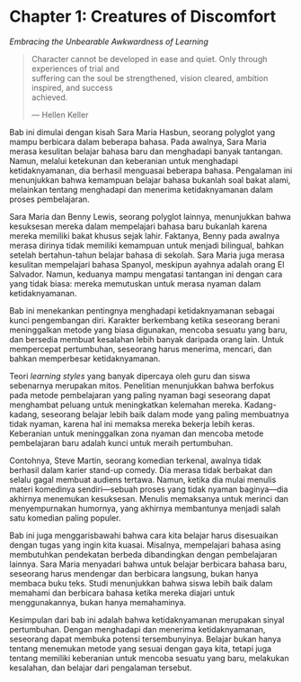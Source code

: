 # Chapter 1: Creatures of Discomfort

*Embracing the Unbearable Awkwardness of Learning*

> Character cannot be developed in ease and quiet. Only through experiences of trial and  
> suffering can the soul be strengthened, vision cleared, ambition inspired, and success  
> achieved.  
>
> — Hellen Keller

Bab ini dimulai dengan kisah Sara Maria Hasbun, seorang polyglot yang mampu berbicara dalam beberapa bahasa. Pada awalnya, Sara Maria merasa kesulitan belajar bahasa baru dan menghadapi banyak tantangan. Namun, melalui ketekunan dan keberanian untuk menghadapi ketidaknyamanan, dia berhasil menguasai beberapa bahasa. Pengalaman ini menunjukkan bahwa kemampuan belajar bahasa bukanlah soal bakat alami, melainkan tentang menghadapi dan menerima ketidaknyamanan dalam proses pembelajaran.

Sara Maria dan Benny Lewis, seorang polyglot lainnya, menunjukkan bahwa kesuksesan mereka dalam mempelajari bahasa baru bukanlah karena mereka memiliki bakat khusus sejak lahir. Faktanya, Benny pada awalnya merasa dirinya tidak memiliki kemampuan untuk menjadi bilingual, bahkan setelah bertahun-tahun belajar bahasa di sekolah. Sara Maria juga merasa kesulitan mempelajari bahasa Spanyol, meskipun ayahnya adalah orang El Salvador. Namun, keduanya mampu mengatasi tantangan ini dengan cara yang tidak biasa: mereka memutuskan untuk merasa nyaman dalam ketidaknyamanan.

Bab ini menekankan pentingnya menghadapi ketidaknyamanan sebagai kunci pengembangan diri. Karakter berkembang ketika seseorang berani meninggalkan metode yang biasa digunakan, mencoba sesuatu yang baru, dan bersedia membuat kesalahan lebih banyak daripada orang lain. Untuk mempercepat pertumbuhan, seseorang harus menerima, mencari, dan bahkan memperbesar ketidaknyamanan.

Teori *learning styles* yang banyak dipercaya oleh guru dan siswa sebenarnya merupakan mitos. Penelitian menunjukkan bahwa berfokus pada metode pembelajaran yang paling nyaman bagi seseorang dapat menghambat peluang untuk meningkatkan kelemahan mereka. Kadang-kadang, seseorang belajar lebih baik dalam mode yang paling membuatnya tidak nyaman, karena hal ini memaksa mereka bekerja lebih keras. Keberanian untuk meninggalkan zona nyaman dan mencoba metode pembelajaran baru adalah kunci untuk meraih pertumbuhan.

Contohnya, Steve Martin, seorang komedian terkenal, awalnya tidak berhasil dalam karier stand-up comedy. Dia merasa tidak berbakat dan selalu gagal membuat audiens tertawa. Namun, ketika dia mulai menulis materi komedinya sendiri—sebuah proses yang tidak nyaman baginya—dia akhirnya menemukan kesuksesan. Menulis memaksanya untuk merinci dan menyempurnakan humornya, yang akhirnya membantunya menjadi salah satu komedian paling populer.

Bab ini juga menggarisbawahi bahwa cara kita belajar harus disesuaikan dengan tugas yang ingin kita kuasai. Misalnya, mempelajari bahasa asing membutuhkan pendekatan berbeda dibandingkan dengan pembelajaran lainnya. Sara Maria menyadari bahwa untuk belajar berbicara bahasa baru, seseorang harus mendengar dan berbicara langsung, bukan hanya membaca buku teks. Studi menunjukkan bahwa siswa lebih baik dalam memahami dan berbicara bahasa ketika mereka diajari untuk menggunakannya, bukan hanya memahaminya.

Kesimpulan dari bab ini adalah bahwa ketidaknyamanan merupakan sinyal pertumbuhan. Dengan menghadapi dan menerima ketidaknyamanan, seseorang dapat membuka potensi tersembunyinya. Belajar bukan hanya tentang menemukan metode yang sesuai dengan gaya kita, tetapi juga tentang memiliki keberanian untuk mencoba sesuatu yang baru, melakukan kesalahan, dan belajar dari pengalaman tersebut.